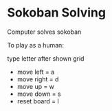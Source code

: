 <h1>Sokoban Solving</h1>

Computer solves sokoban


To play as a human:

type letter after shown grid
- move left = a
- move right = d
- move up = w
- move down = s
- reset board = l
